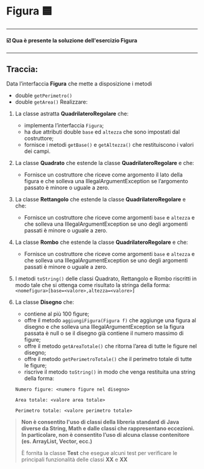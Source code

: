 # Figura 🟦
-- -
#### ☑️ Qua è presente la soluzione dell'esercizio Figura
-- -
## Traccia:
Data l’interfaccia **Figura** che mette a disposizione i metodi
- double `getPerimetro()`
- double `getArea()`
  Realizzare:
1. La classe astratta **QuadrilateroRegolare** che:
   - implementa l’interfaccia `Figura`;
   - ha due attributi double `base` ed `altezza` che sono impostati dal costruttore;
   - fornisce i metodi `getBase()` e `getAltezza()` che restituiscono i valori dei campi.
2. La classe **Quadrato** che estende la classe **QuadrilateroRegolare** e che:
   - Fornisce un costruttore che riceve come argomento il lato della figura e che solleva una IllegalArgumentException se l’argomento passato è minore o uguale a zero.
3. La classe **Rettangolo** che estende la classe **QuadrilateroRegolare** e che:
   - Fornisce un costruttore che riceve come argomenti `base` e `altezza` e che solleva una IllegalArgumentException se uno degli argomenti passati è minore o uguale a zero.
4. La classe **Rombo** che estende la classe **QuadrilateroRegolare** e che:
   - Fornisce un costruttore che riceve come argomenti `base` e `altezza` e che solleva una IllegalArgumentException se uno degli argomenti passati è minore o uguale a zero.
5. I metodi `toString()` delle classi Quadrato, Rettangolo e Rombo riscritti in modo tale che si ottenga come risultato la stringa della forma:
   `<nomefigura>[base=<valore>,altezza=<valore>]`
6. La classe **Disegno** che:
   - contiene al più 100 figure;
   - offre il metodo `aggiungiFigura(Figura f)` che aggiunge una figura al disegno e che solleva una IllegalArgumentException se la figura passata è null o se il disegno già contiene il numero massimo di figure;
   - offre il metodo `getAreaTotale()` che ritorna l’area di tutte le figure nel disegno;
   - offre il metodo `getPerimetroTotale()` che il perimetro totale di tutte le figure;
   - riscrive il metodo `toString()` in modo che venga restituita una string della forma:
   
   `Numero figure: <numero figure nel disegno>`

   `Area totale: <valore area totale>`

   `Perimetro totale: <valore perimetro totale>`


>**Non è consentito l'uso di classi della libreria standard di Java diverse da String, Math e dalle classi che rappresentano eccezioni. In particolare, non è consentito
>l’uso di alcuna classe contenitore (es. ArrayList, Vector, ecc.)**
>
>È fornita la classe **Test** che esegue alcuni test per verificare le principali
>funzionalità delle classi **XX** e **XX**
